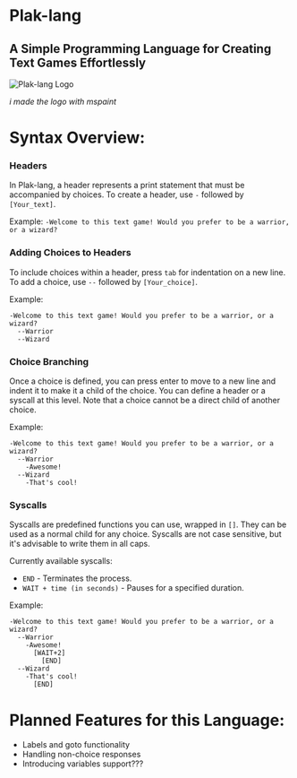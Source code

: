 # Plak-lang
## A Simple Programming Language for Creating Text Games Effortlessly

![Plak-lang Logo](https://github.com/SuperTavor/G-lang/assets/111663937/89333559-7c5e-4f93-829f-077d1cd30a6b)

*i made the logo with mspaint*

# Syntax Overview:
### Headers
In Plak-lang, a header represents a print statement that must be accompanied by choices.
To create a header, use `-` followed by `[Your_text]`.

Example:
```-Welcome to this text game! Would you prefer to be a warrior, or a wizard?```

### Adding Choices to Headers
To include choices within a header, press `tab` for indentation on a new line.
To add a choice, use `--` followed by `[Your_choice]`.

Example:
```
-Welcome to this text game! Would you prefer to be a warrior, or a wizard?
  --Warrior
  --Wizard
```

### Choice Branching
Once a choice is defined, you can press enter to move to a new line and indent it to make it a child of the choice.
You can define a header or a syscall at this level. Note that a choice cannot be a direct child of another choice.

Example:
```
-Welcome to this text game! Would you prefer to be a warrior, or a wizard?
  --Warrior
    -Awesome!
  --Wizard
    -That's cool!
```

### Syscalls
Syscalls are predefined functions you can use, wrapped in `[]`. They can be used as a normal child for any choice. Syscalls are not case sensitive, but it's advisable to write them in all caps.

Currently available syscalls:
- `END` - Terminates the process.
- `WAIT + time (in seconds)` - Pauses for a specified duration.

Example:
```
-Welcome to this text game! Would you prefer to be a warrior, or a wizard?
  --Warrior
    -Awesome!
      [WAIT+2]
        [END]
  --Wizard
    -That's cool!
      [END]
```

# Planned Features for this Language:
- Labels and goto functionality
- Handling non-choice responses
- Introducing variables support???
